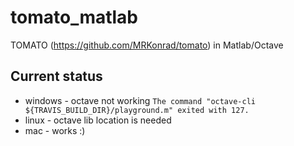 # tomato_matlab
TOMATO (https://github.com/MRKonrad/tomato) in Matlab/Octave

## Current status
* windows - octave not working `The command "octave-cli ${TRAVIS_BUILD_DIR}/playground.m" exited with 127.`
* linux - octave lib location is needed 
* mac - works :)

